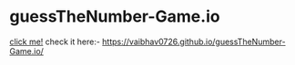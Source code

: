 # guessTheNumber-Game.io
<a href="https://vaibhav0726.github.io/guessTheNumber-Game.io/" target="_blank">click me!</a>
check it here:- https://vaibhav0726.github.io/guessTheNumber-Game.io/
